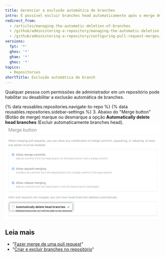 ```yaml
---
title: Gerenciar a exclusão automática de branches
intro: É possível excluir branches head automaticamente após o merge de pull requests no repositório.
redirect_from:
  - /articles/managing-the-automatic-deletion-of-branches
  - /github/administering-a-repository/managing-the-automatic-deletion-of-branches
  - /github/administering-a-repository/configuring-pull-request-merges/managing-the-automatic-deletion-of-branches
versions:
  fpt: '*'
  ghes: '*'
  ghae: '*'
  ghec: '*'
topics:
  - Repositories
shortTitle: Exclusão automática de branch
---
```


Qualquer pessoa com permissões de administrador em um repositório pode habilitar ou desabilitar a exclusão automática de branches.

{% data reusables.repositories.navigate-to-repo %}
{% data reusables.repositories.sidebar-settings %}
3. Abaixo do "Merge button" (Botão de merge) marque ou desmarque a opção **Automatically delete head branches** (Excluir automaticamente branches head). ![Caixa de seleção para habilitar ou desabilitar a exclusão automática de branches](/assets/images/help/repository/automatically-delete-branches.png)

## Leia mais
- "[Fazer merge de uma pull request](/pull-requests/collaborating-with-pull-requests/incorporating-changes-from-a-pull-request/merging-a-pull-request)"
- "[Criar e excluir branches no repositório](/articles/creating-and-deleting-branches-within-your-repository)"
